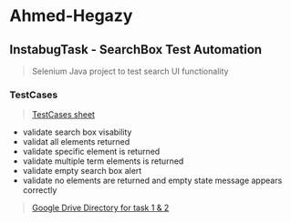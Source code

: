 # Ahmed-Hegazy
## InstabugTask - SearchBox Test Automation
> Selenium Java project to test search UI functionality
### TestCases
> [TestCases sheet](
https://docs.google.com/spreadsheets/d/1xauNW8OzrR4Tpwq3-KSjnccKYEOiybmxSFm0ueREFsU/edit?usp=drivesdk)

* validate search box visability
* validat all elements returned
* validate specific element is returned
* validate multiple term elements is returned
* validate empty search box alert
* validate no elements are returned and empty state message appears correctly

> [Google Drive Directory for task 1 & 2](https://drive.google.com/drive/folders/1jO99cs29K5_JXhKR4cydcapVdBpwtI9a?usp=sharing)
